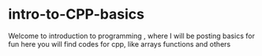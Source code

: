 # intro-to-CPP-basics
Welcome to introduction to programming , where I will be posting basics for fun
here you will find codes for cpp, like
arrays
functions and others
